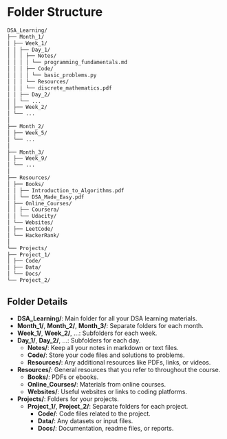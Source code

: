 # Folder Structure

```markdown
DSA_Learning/
├── Month_1/
│ ├── Week_1/
│ │ ├── Day_1/
│ │ │ ├── Notes/
│ │ │ │ └── programming_fundamentals.md
│ │ │ ├── Code/
│ │ │ │ └── basic_problems.py
│ │ │ └── Resources/
│ │ │ └── discrete_mathematics.pdf
│ │ ├── Day_2/
│ │ └── ...
│ ├── Week_2/
│ └── ...
│
├── Month_2/
│ ├── Week_5/
│ └── ...
│
├── Month_3/
│ ├── Week_9/
│ └── ...
│
├── Resources/
│ ├── Books/
│ │ ├── Introduction_to_Algorithms.pdf
│ │ └── DSA_Made_Easy.pdf
│ ├── Online_Courses/
│ │ ├── Coursera/
│ │ └── Udacity/
│ └── Websites/
│ ├── LeetCode/
│ └── HackerRank/
│
└── Projects/
├── Project_1/
│ ├── Code/
│ ├── Data/
│ └── Docs/
└── Project_2/
```

## Folder Details

- **DSA_Learning/**: Main folder for all your DSA learning materials.
- **Month_1/**, **Month_2/**, **Month_3/**: Separate folders for each month.
- **Week_1/**, **Week_2/**, ...: Subfolders for each week.
- **Day_1/**, **Day_2/**, ...: Subfolders for each day.
  - **Notes/**: Keep all your notes in markdown or text files.
  - **Code/**: Store your code files and solutions to problems.
  - **Resources/**: Any additional resources like PDFs, links, or videos.
- **Resources/**: General resources that you refer to throughout the course.
  - **Books/**: PDFs or ebooks.
  - **Online_Courses/**: Materials from online courses.
  - **Websites/**: Useful websites or links to coding platforms.
- **Projects/**: Folders for your projects.
  - **Project_1/**, **Project_2/**: Separate folders for each project.
    - **Code/**: Code files related to the project.
    - **Data/**: Any datasets or input files.
    - **Docs/**: Documentation, readme files, or reports.
